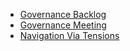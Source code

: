 * [Governance Backlog](governance-backlog.html)
* [Governance Meeting](governance-meeting.html)
* [Navigation Via Tensions](navigation-via-tensions.html)
